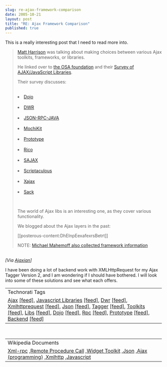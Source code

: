 ```yaml
---
slug: re-ajax-framework-comparison
date: 2005-10-21
layout: post
title: "RE: Ajax Framework Comparison"
published: true
---
```

This is a really interesting post that I need to read more into.<br /><blockquote>
<p><a href="http://panela.blog-city.com/ajax_explosion.htm">Matt Harrison</a> was talking about making choices between various Ajax toolkits, frameworks, or libraries.</p>
<p /><p>He linked over to <a href="http://wiki.osafoundation.org/">the OSA foundation</a> and their <a href="http://wiki.osafoundation.org/bin/view/Projects/AjaxLibraries">Survey of AJAX/JavaScript Libraries</a>.</p>
<p /><p>Their survey discusses:</p>
<p /><ul></ul>
<br /><li><a href="http://dojotoolkit.org/">Dojo</a></li>
<br /><li><a href="http://www.getahead.ltd.uk/dwr/">DWR</a></li>
<br /><li><a href="http://oss.metaparadigm.com/jsonrpc/index.html">JSON-RPC-JAVA</a></li>
<br /><li><a href="http://mochikit.com/">MochiKit</a></li>
<br /><li><a href="http://prototype.conio.net/">Prototype</a></li>
<br /><li><a href="http://openrico.org/">Rico</a></li>
<br /><li><a href="http://www.modernmethod.com/sajax/">SAJAX</a></li>
<br /><li><a href="http://script.aculo.us/">Scriptaculous</a></li>
<br /><li><a href="http://xajax.sourceforge.net/">Xajax</a></li>
<br /><li><a href="http://twilightuniverse.com/projects/sack/">Sack</a></li>
<p /><br /><p>The world of Ajax libs is an interesting one, as they cover various functionality.</p>
<p /><p>We blogged about the Ajax layers in the past:</p>
<p /><p>[[posterous-content:DhEInpEexafexrsBetrt]]</p>
<p /><p>NOTE: <a href="http://www.ajaxpatterns.org/AJAXFrameworks">Michael Mahemoff also collected framework information</a><p /></p>
</blockquote><br /><i>[Via <a href="http://www.ajaxian.com/archives/2005/10/ajax_framework_2.html">Ajaxian</a>]</i><p />I have been doing  a lot of backend work with XMLHttpRequest for my Ajax Tagger Version 2, and I am wondering if I should have bothered.  I will look into some of these solutions and see what each offers.<p /><table class="TechnoratiHead TagHeader">
<tr><td>Technorati Tags</td></tr>
<tr class="Technorati"><td>
<a href="http://www.technorati.com/tag/Ajax" class="Tag" rel="tag">Ajax</a> <a href="http://feeds.technorati.com/feed/posts/tag/Ajax" class="Tag">[feed]</a>, <a href="http://www.technorati.com/tag/Javascript%20Libraries" class="Tag" rel="tag">Javascript Libraries</a> <a href="http://feeds.technorati.com/feed/posts/tag/Javascript%20Libraries" class="Tag">[feed]</a>, <a href="http://www.technorati.com/tag/Dwr" class="Tag" rel="tag">Dwr</a> <a href="http://feeds.technorati.com/feed/posts/tag/Dwr" class="Tag">[feed]</a>, <a href="http://www.technorati.com/tag/Xmlhttprequest" class="Tag" rel="tag">Xmlhttprequest</a> <a href="http://feeds.technorati.com/feed/posts/tag/Xmlhttprequest" class="Tag">[feed]</a>, <a href="http://www.technorati.com/tag/Json" class="Tag" rel="tag">Json</a> <a href="http://feeds.technorati.com/feed/posts/tag/Json" class="Tag">[feed]</a>, <a href="http://www.technorati.com/tag/Tagger" class="Tag" rel="tag">Tagger</a> <a href="http://feeds.technorati.com/feed/posts/tag/Tagger" class="Tag">[feed]</a>, <a href="http://www.technorati.com/tag/Toolkits" class="Tag" rel="tag">Toolkits</a> <a href="http://feeds.technorati.com/feed/posts/tag/Toolkits" class="Tag">[feed]</a>, <a href="http://www.technorati.com/tag/Libs" class="Tag" rel="tag">Libs</a> <a href="http://feeds.technorati.com/feed/posts/tag/Libs" class="Tag">[feed]</a>, <a href="http://www.technorati.com/tag/Dojo" class="Tag" rel="tag">Dojo</a> <a href="http://feeds.technorati.com/feed/posts/tag/Dojo" class="Tag">[feed]</a>, <a href="http://www.technorati.com/tag/Rpc" class="Tag" rel="tag">Rpc</a> <a href="http://feeds.technorati.com/feed/posts/tag/Rpc" class="Tag">[feed]</a>, <a href="http://www.technorati.com/tag/Prototype" class="Tag" rel="tag">Prototype</a> <a href="http://feeds.technorati.com/feed/posts/tag/Prototype" class="Tag">[feed]</a>, <a href="http://www.technorati.com/tag/Backend" class="Tag" rel="tag">Backend</a> <a href="http://feeds.technorati.com/feed/posts/tag/Backend" class="Tag">[feed]</a>
</td></tr>
</table><br /><table class="TechnoratiHead TagHeader">
<tr><td>Wikipedia Documents</td></tr>
<tr class="Technorati"><td>
<a href="http://en.wikipedia.org/wiki/XML-RPC">Xml-rpc</a> ,<a href="http://en.wikipedia.org/wiki/Remote_procedure_call">Remote Procedure Call</a> ,<a href="http://en.wikipedia.org/wiki/Widget_toolkit">Widget Toolkit</a> ,<a href="http://en.wikipedia.org/wiki/JSON">Json</a> ,<a href="http://en.wikipedia.org/wiki/Ajax_(programming)">Ajax (programming)</a> ,<a href="http://en.wikipedia.org/wiki/XMLHttpRequest">Xmlhttp</a> ,<a href="http://en.wikipedia.org/wiki/JavaScript">Javascript</a>
</td></tr>
</table><div class="blogger-post-footer"><img class="posterous_download_image" src="https://blogger.googleusercontent.com/tracker/8109338-112993394697498438?l=www.kinlan.co.uk%2Findex.html" height="1" alt="" width="1" /></div>

